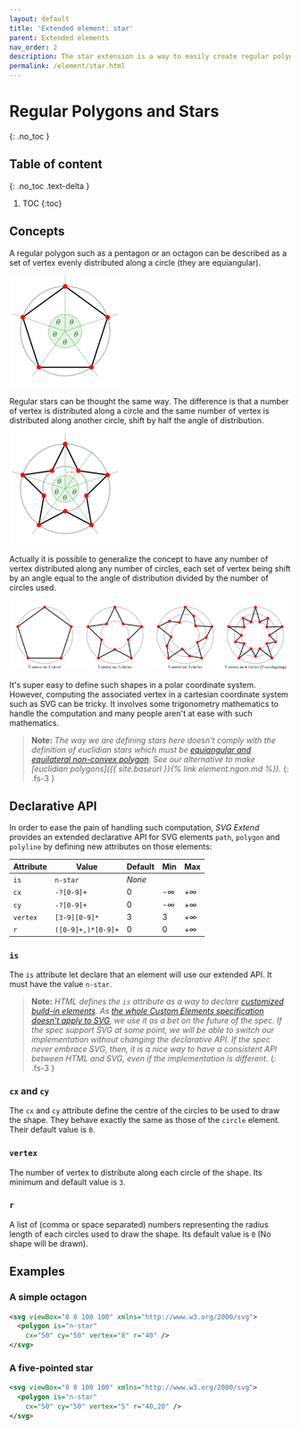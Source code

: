 ```yaml
---
layout: default
title: 'Extended element: star'
parent: Extended elements
nav_order: 2
description: The star extension is a way to easily create regular polygons and stars.
permalink: /element/star.html
---
```


# Regular Polygons and Stars
{: .no_toc }

## Table of content
{: .no_toc .text-delta }

1. TOC
{:toc}

## Concepts

A regular polygon such as a pentagon or an octagon can be described as a set of
vertex evenly distributed along a circle (they are equiangular).

![](img/polygon.svg)

Regular stars can be thought the same way. The difference is that a number of
vertex is distributed along a circle and the same number of vertex is
distributed along another circle, shift by half the angle of distribution.

![](img/star.svg)

Actually it is possible to generalize the concept to have any number of vertex
distributed along any number of circles, each set of vertex being shift by an
angle equal to the angle of distribution divided by the number of circles used.

![](img/multi.svg)

It's super easy to define such shapes in a polar coordinate system. However,
computing the associated vertex in a cartesian coordinate system such as SVG
can be tricky. It involves some trigonometry mathematics to handle the
computation and many people aren't at ease with such mathematics.

> **Note:** *The way we are defining stars here doesn't comply with the
> definition of euclidian stars which must be
> [equiangular and equilateral non-convex polygon](https://en.wikipedia.org/wiki/Regular_polygon#Regular_star_polygons).
> See our alternative to make [euclidian polygons]({{ site.baseurl }}{% link element.ngon.md %}).*
{: .fs-3 }


## Declarative API

In order to ease the pain of handling such computation, *SVG Extend* provides
an extended declarative API for SVG elements `path`, `polygon` and `polyline`
by defining new attributes on those elements:

| Attribute | Value              | Default | Min | Max |
|:----------|--------------------|---------|-----|-----|
| `is`      | `n-star`           | _None_  |     |     |
| `cx`      | `-?[0-9]+`         | 0       | -∞  | +∞  |
| `cy`      | `-?[0-9]+`         | 0       | -∞  | +∞  |
| `vertex`  | `[3-9][0-9]*`      | 3       | 3   | +∞  |
| `r`       | `([0-9]+,)*[0-9]+` | 0       | 0   | +∞  |

### `is`

The `is` attribute let declare that an element will use our extended API.
It must have the value `n-star`.

> **Note:** *HTML defines the `is` attribute as a way to declare
> [customized build-in elements](https://html.spec.whatwg.org/multipage/custom-elements.html#customized-built-in-element).
> As [the whole Custom Elements specification doesn't apply to SVG](https://github.com/w3c/webcomponents/issues/634),
> we use it as a bet on the future of the spec. If the spec support SVG at some
> point, we will be able to switch our implementation without changing the
> declarative API. If the spec never embrace SVG, then, it is a nice way to
> have a consistent API between HTML and SVG, even if the implementation
> is different.*
{: .fs-3 }

### `cx` and `cy`

The `cx` and `cy` attribute define the centre of the circles to be used to draw
the shape. They behave exactly the same as those of the `circle` element. Their
default value is `0`.

### `vertex`

The number of vertex to distribute along each circle of the shape. Its minimum
and default value is `3`.

### `r`

A list of (comma or space separated) numbers representing the radius length of
each circles used to draw the shape. Its default value is `0` (No shape will
be drawn).


## Examples

### A simple octagon

```xml
<svg viewBox="0 0 100 100" xmlns="http://www.w3.org/2000/svg">
  <polygon is="n-star"
    cx="50" cy="50" vertex="8" r="40" />
</svg>
```

### A five-pointed star

```xml
<svg viewBox="0 0 100 100" xmlns="http://www.w3.org/2000/svg">
  <polygon is="n-star"
    cx="50" cy="50" vertex="5" r="40,20" />
</svg>
```
